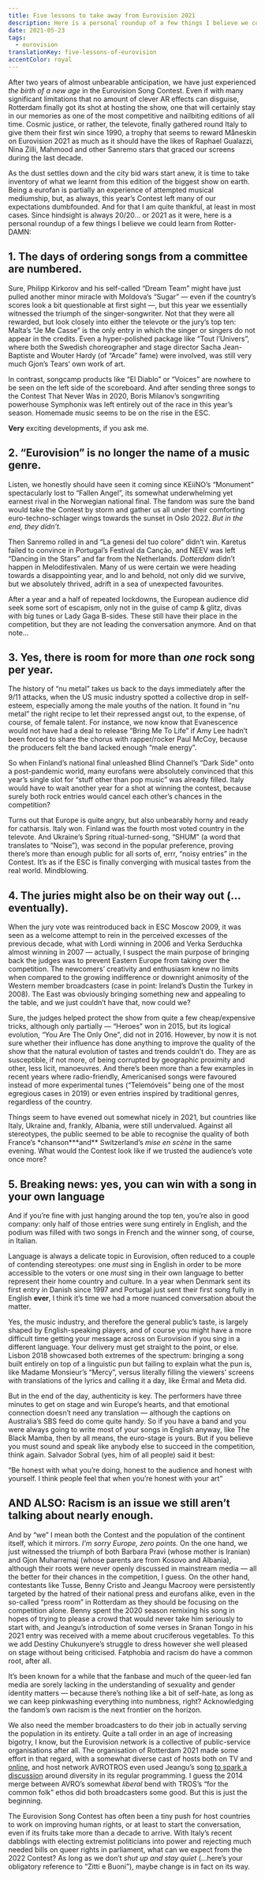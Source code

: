 ```yaml
---
title: Five lessons to take away from Eurovision 2021
description: Here is a personal roundup of a few things I believe we could learn from Eurovision 2021 in Rotterdam, where the Contest underwent an exciting reset.
date: 2021-05-23
tags:
  - eurovision
translationKey: five-lessons-of-eurovision
accentColor: royal
---
```


After two years of almost unbearable anticipation, we have just experienced _the birth of a new age_ in the Eurovision Song Contest. Even if with many significant limitations that no amount of clever AR effects can disguise, Rotterdam finally got its shot at hosting the show, one that will certainly stay in our memories as one of the most competitive and nailbiting editions of all time. Cosmic justice, or rather, the televote, finally gathered round Italy to give them their first win since 1990, a trophy that seems to reward Måneskin on Eurovision 2021 as much as it should have the likes of Raphael Gualazzi, Nina Zilli, Mahmood and other Sanremo stars that graced our screens during the last decade.

As the dust settles down and the city bid wars start anew, it is time to take inventory of what we learnt from this edition of the biggest show on earth. Being a eurofan is partially an experience of attempted musical mediumship, but, as always, this year’s Contest left many of our expectations dumbfounded. And for that I am quite thankful, at least in most cases. Since hindsight is always 20/20… or 2021 as it were, here is a personal roundup of a few things I believe we could learn from Rotter-DAMN:

## 1. The days of ordering songs from a committee are numbered.

Sure, Philipp Kirkorov and his self-called “Dream Team” might have just pulled another minor miracle with Moldova’s “Sugar” — even if the country’s scores look a bit questionable at first sight —, but this year we essentially witnessed the triumph of the singer-songwriter. Not that they were all rewarded, but look closely into either the televote or the jury’s top ten: Malta’s “Je Me Casse” is the only entry in which the singer or singers do not appear in the credits. Even a hyper-polished package like “Tout l’Univers”, where both the Swedish choreographer and stage director Sacha Jean-Baptiste and Wouter Hardy (of “Arcade” fame) were involved, was still very much Gjon’s Tears’ own work of art.

In contrast, songcamp products like “El Diablo” or “Voices” are nowhere to be seen on the left side of the scoreboard. And after sending three songs to the Contest That Never Was in 2020, Boris Milanov’s songwriting powerhouse Symphonix was left entirely out of the race in this year’s season. Homemade music seems to be on the rise in the ESC.

**Very** exciting developments, if you ask me.

## 2. “Eurovision” is no longer the name of a music genre.

Listen, we honestly should have seen it coming since KEiiNO’s “Monument” spectacularly lost to “Fallen Angel”, its somewhat underwhelming yet earnest rival in the Norwegian national final. The fandom was sure the band would take the Contest by storm and gather us all under their comforting euro-techno-schlager wings towards the sunset in Oslo 2022. _But in the end, they didn’t._

Then Sanremo rolled in and “La genesi del tuo colore” didn’t win. Karetus failed to convince in Portugal’s Festival da Canção, and NEEV was left “Dancing in the Stars” and far from the Netherlands. _Dotterdam_ didn’t happen in Melodifestivalen. Many of us were certain we were heading towards a disappointing year, and lo and behold, not only did we survive, but we absolutely thrived, adrift in a sea of unexpected favourites.

After a year and a half of repeated lockdowns, the European audience _did_ seek some sort of escapism, only not in the guise of camp & glitz, divas with big tunes or Lady Gaga B-sides. These still have their place in the competition, but they are not leading the conversation anymore. And on that note…

## 3. Yes, there is room for more than _one_ rock song per year.

The history of “nu metal” takes us back to the days immediately after the 9/11 attacks, when the US music industry spotted a collective drop in self-esteem, especially among the male youths of the nation. It found in “nu metal” the right recipe to let their repressed angst out, to the expense, of course, of female talent. For instance, we now know that Evanescence would not have had a deal to release “Bring Me To Life” if Amy Lee hadn’t been forced to share the chorus with rapper/rocker Paul McCoy, because the producers felt the band lacked enough “male energy”.

So when Finland’s national final unleashed Blind Channel’s “Dark Side” onto a post-pandemic world, many eurofans were absolutely convinced that this year’s single slot for “stuff other than pop music” was already filled. Italy would have to wait another year for a shot at winning the contest, because surely both rock entries would cancel each other’s chances in the competition?

Turns out that Europe is quite angry, but also unbearably horny and ready for catharsis. Italy won. Finland was the fourth most voted country in the televote. And Ukraine’s Spring ritual-turned-song, “SHUM” (a word that translates to “Noise”), was second in the popular preference, proving there’s more than enough public for all sorts of, errr, “noisy entries” in the Contest. It’s as if the ESC is finally converging with musical tastes from the real world. Mindblowing.

## 4. The juries might also be on their way out (…eventually).

When the jury vote was reintroduced back in ESC Moscow 2009, it was seen as a welcome attempt to rein in the perceived excesses of the previous decade, what with Lordi winning in 2006 and Verka Serduchka almost winning in 2007 — actually, I suspect the main purpose of bringing back the judges was to prevent Eastern Europe from taking over the competition. The newcomers’ creativity and enthusiasm knew no limits when compared to the growing indifference or downright animosity of the Western member broadcasters (case in point: Ireland’s Dustin the Turkey in 2008). The East was obviously bringing something new and appealing to the table, and we just couldn’t have that, now could we?

Sure, the judges helped protect the show from quite a few cheap/expensive tricks, although only partially — “Heroes” won in 2015, but its logical evolution, “You Are The Only One”, did not in 2016. However, by now it is not sure whether their influence has done anything to improve the quality of the show that the natural evolution of tastes and trends couldn’t do. They are as susceptible, if not more, of being corrupted by geographic proximity and other, less licit, manoeuvres. And there’s been more than a few examples in recent years where radio-friendly, Americanised songs were favoured instead of more experimental tunes (“Telemóveis” being one of the most egregious cases in 2019) or even entries inspired by traditional genres, regardless of the country.

Things seem to have evened out somewhat nicely in 2021, but countries like Italy, Ukraine and, frankly, Albania, were still undervalued. Against all stereotypes, the public seemed to be able to recognise the quality of both France’s \*chanson**\*and** Switzerland’s _mise en scène_ in the same evening. What would the Contest look like if we trusted the audience’s vote once more?

## 5. Breaking news: yes, you can win with a song in your own language

And if you’re fine with just hanging around the top ten, you’re also in good company: only half of those entries were sung entirely in English, and the podium was filled with two songs in French and the winner song, of course, in Italian.

Language is always a delicate topic in Eurovision, often reduced to a couple of contending stereotypes: one _must_ sing in English in order to be more accessible to the voters or one _must_ sing in their own language to better represent their home country and culture. In a year when Denmark sent its first entry in Danish since 1997 and Portugal just sent their first song fully in English **ever**, I think it’s time we had a more nuanced conversation about the matter.

Yes, the music industry, and therefore the general public’s taste, is largely shaped by English-speaking players, and of course you might have a more difficult time getting your message across on Eurovision if you sing in a different language. Your delivery must get straight to the point, or else. Lisbon 2018 showcased both extremes of the spectrum: bringing a song built entirely on top of a linguistic pun but failing to explain what the pun is, like Madame Monsieur’s “Mercy”, versus literally filling the viewers’ screens with translations of the lyrics and calling it a day, like Ermal and Meta did.

But in the end of the day, authenticity is key. The performers have three minutes to get on stage and win Europe’s hearts, and that emotional connection doesn’t need any translation — although the captions on Australia’s SBS feed do come quite handy. So if you have a band and you were always going to write most of your songs in English anyway, like The Black Mamba, then by all means, the euro-stage is yours. But if you believe you must sound and speak like anybody else to succeed in the competition, think again. Salvador Sobral (yes, him of all people) said it best:

“Be honest with what you’re doing, honest to the audience and honest with yourself. I think people feel that when you’re honest with your art”

## AND ALSO: Racism is an issue we still aren’t talking about nearly enough.

And by “we” I mean both the Contest and the population of the continent itself, which it mirrors. _I’m sorry Europe, zero points_. On the one hand, we just witnessed the triumph of both Barbara Pravi (whose mother is Iranian) and Gjon Muharremaj (whose parents are from Kosovo and Albania), although their roots were never openly discussed in mainstream media — all the better for their chances in the competition, I guess. On the other hand, contestants like Tusse, Benny Cristo and Jeangu Macrooy were persistently targeted by the hatred of their national press and eurofans alike, even in the so-called “press room” in Rotterdam as they should be focusing on the competition alone. Benny spent the 2020 season remixing his song in hopes of trying to please a crowd that would never take him seriously to start with, and Jeangu’s introduction of some verses in Sranan Tongo in his 2021 entry was received with a meme about cruciferous vegetables. To this we add Destiny Chukunyere’s struggle to dress however she well pleased on stage without being criticised. Fatphobia and racism do have a common root, after all.

It’s been known for a while that the fanbase and much of the queer-led fan media are sorely lacking in the understanding of sexuality and gender identity matters — because there’s nothing like a bit of self-hate, as long as we can keep pinkwashing everything into numbness, right? Acknowledging the fandom’s own racism is the next frontier on the horizon.

We also need the member broadcasters to do their job in actually serving the population in its entirety. Quite a tall order in an age of increasing bigotry, I know, but the Eurovision network is a collective of public-service organisations after all. The organisation of Rotterdam 2021 made some effort in that regard, with a somewhat diverse cast of hosts both on TV and [online](https://youtu.be/bkZAs2RlReI), and host network AVROTROS even used Jeangu’s song [to spark a discussion](https://youtu.be/vzmwvr8Mmak) around diversity in its regular programming. I guess the 2014 merge between AVRO’s somewhat _liberal_ bend with TROS’s “for the common folk” ethos did both broadcasters some good. But this is just the beginning.

The Eurovision Song Contest has often been a tiny push for host countries to work on improving human rights, or at least to start the conversation, even if its fruits take more than a decade to arrive. With Italy’s recent dabblings with electing extremist politicians into power and rejecting much needed bills on queer rights in parliament, what can we expect from the 2022 Contest? As long as we don’t _shut up and stay quiet_ (…here’s your obligatory reference to “Zitti e Buoni”), maybe change is in fact on its way.
